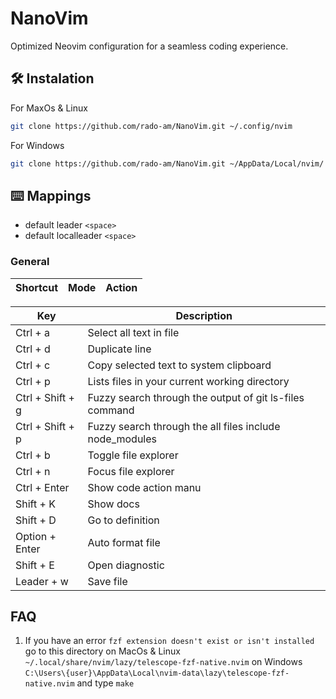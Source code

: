 # NanoVim

Optimized Neovim configuration for a seamless coding experience.

## 🛠️ Instalation

For MaxOs & Linux

```bash
git clone https://github.com/rado-am/NanoVim.git ~/.config/nvim
```

For Windows

```bash
git clone https://github.com/rado-am/NanoVim.git ~/AppData/Local/nvim/
```

## ⌨️ Mappings

- default leader `<space>`
- default localleader `<space>`

### General

| Shortcut | Mode | Action |
| -------- | ---- | ------ |

| Key              | Description                                             |
| ---------------- | ------------------------------------------------------- |
| Ctrl + a         | Select all text in file                                 |
| Ctrl + d         | Duplicate line                                          |
| Ctrl + c         | Copy selected text to system clipboard                  |
| Ctrl + p         | Lists files in your current working directory           |
| Ctrl + Shift + g | Fuzzy search through the output of git ls-files command |
| Ctrl + Shift + p | Fuzzy search through the all files include node_modules |
| Ctrl + b         | Toggle file explorer                                    |
| Ctrl + n         | Focus file explorer                                     |
| Ctrl + Enter     | Show code action manu                                   |
| Shift + K        | Show docs                                               |
| Shift + D        | Go to definition                                        |
| Option + Enter   | Auto format file                                        |
| Shift + E        | Open diagnostic                                         |
| Leader + w       | Save file                                               |

## FAQ

1. If you have an error `fzf extension doesn't exist or isn't installed` go to this directory
   on MacOs & Linux
   `~/.local/share/nvim/lazy/telescope-fzf-native.nvim`
   on Windows
   `C:\Users\{user}\AppData\Local\nvim-data\lazy\telescope-fzf-native.nvim`
   and type `make`
